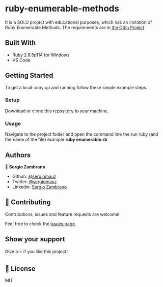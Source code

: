 # ruby-enumerable-methods
It is a SOLO project with educational purposes, which has an imitation of Ruby Enumerable Methods. The requirements are in [the Odin Project](https://www.theodinproject.com/courses/ruby-programming/lessons/advanced-building-blocks#project-2-enumerable-methods)


## Built With

- Ruby 2.6.5p114 for Windows
- VS Code

## Getting Started
To get a local copy up and running follow these simple example steps.

### Setup
Download or clone this repository to your machine.

### Usage
Navigate to the project folder and open the command line the run ruby (and the name of the file)
example **ruby enumerable.rb**

## Authors

👤 **Sergio Zambrano**

- Github: [@sergiomauz](https://github.com/sergiomauz)
- Twitter: [@sergiomauz](https://twitter.com/sergiomauz)
- Linkedin: [Sergio Zambrano](https://www.linkedin.com/in/sergiomauz/)


## 🤝 Contributing

Contributions, issues and feature requests are welcome!

Feel free to check the [issues page](issues/).

## Show your support

Give a ⭐️ if you like this project!

## 📝 License
MIT